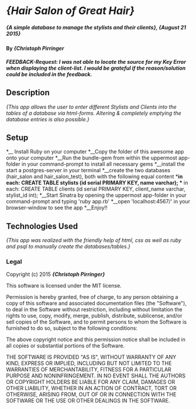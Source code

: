# _{Hair Salon of Great Hair}_

##### _{A simple database to manage the stylists and their clients}, {August 21 2015}_

#### By _**{Christoph Pirringer**_

#### _FEEDBACK-Request: I was not able to locate the source for my Key Error when displaying the client-list. I would be grateful if the reason/solution could be included in the feedback._

## Description

_{This app allows the user to enter different Stylists and Clients into the tables of a database via html-forms. Altering & completely emptying the database entries is also possible.}_

## Setup

*__ Install Ruby on your computer
*__Copy the folder of this awesome app onto your computer
*__Run the bundle-gem from within the uppermost app-folder in your command-prompt to install all necessary gems
*__install the start a postgres-server in your terminal
*__create the two databases (hair_salon and hair_salon_test), both with the following equal content
*__in each: CREATE TABLE stylists (id serial PRIMARY KEY, name varchar);
*__ in each: CREATE TABLE clients (id serial PRIMARY KEY, client_name varchar, stylist_id int);
*__Start Sinatra by opening the uppermost app-folder in your command-prompt and typing 'ruby app.rb'
*__open 'localhost:4567/' in your browser-window to see the app
*__Enjoy!!


## Technologies Used

_{This app was realized with the friendly help of html, css as well as ruby and psql to manually create the databases/tables.}_

### Legal

Copyright (c) 2015 **_{Christoph Pirringer}_**

This software is licensed under the MIT license.

Permission is hereby granted, free of charge, to any person obtaining a copy
of this software and associated documentation files (the "Software"), to deal
in the Software without restriction, including without limitation the rights
to use, copy, modify, merge, publish, distribute, sublicense, and/or sell
copies of the Software, and to permit persons to whom the Software is
furnished to do so, subject to the following conditions:

The above copyright notice and this permission notice shall be included in
all copies or substantial portions of the Software.

THE SOFTWARE IS PROVIDED "AS IS", WITHOUT WARRANTY OF ANY KIND, EXPRESS OR
IMPLIED, INCLUDING BUT NOT LIMITED TO THE WARRANTIES OF MERCHANTABILITY,
FITNESS FOR A PARTICULAR PURPOSE AND NONINFRINGEMENT. IN NO EVENT SHALL THE
AUTHORS OR COPYRIGHT HOLDERS BE LIABLE FOR ANY CLAIM, DAMAGES OR OTHER
LIABILITY, WHETHER IN AN ACTION OF CONTRACT, TORT OR OTHERWISE, ARISING FROM,
OUT OF OR IN CONNECTION WITH THE SOFTWARE OR THE USE OR OTHER DEALINGS IN
THE SOFTWARE.
